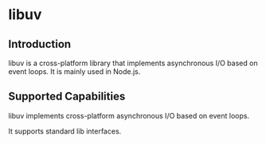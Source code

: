 # libuv

## Introduction

libuv is a cross-platform library that implements asynchronous I/O based on event loops. It is mainly used in Node.js.

## Supported Capabilities

libuv implements cross-platform asynchronous I/O based on event loops.

It supports standard lib interfaces.
